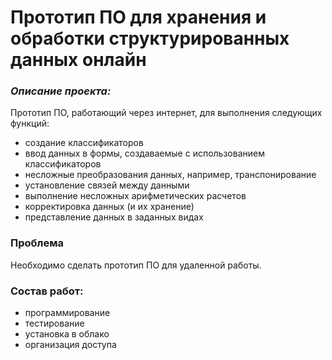 # **Прототип ПО для хранения и обработки структурированных данных онлайн**

### ***Описание проекта:***
Прототип ПО, работающий через интернет, для выполнения следующих функций: 
- создание классификаторов
- ввод данных в формы, создаваемые с использованием классификаторов
- несложные преобразования данных, например, транспонирование
- установление связей между данными
- выполнение несложных арифметических расчетов
- корректировка данных (и их хранение)
- представление данных в заданных видах

### Проблема
Необходимо сделать прототип ПО для удаленной работы.

### Состав работ:
- программирование
- тестирование
- установка в облако
- организация доступа
